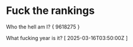 # Fuck the rankings

Who the hell am I?
{ 9618275 }

What fucking year is it?
[ 2025-03-16T03:50:00Z ]
